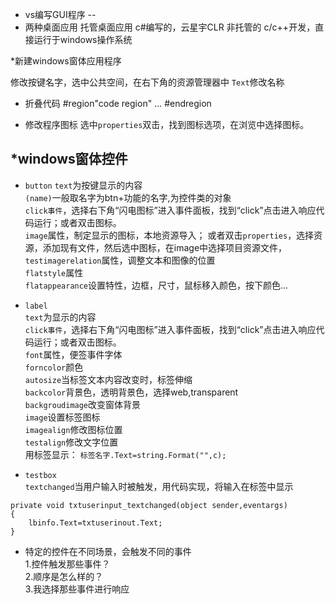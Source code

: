 * vs编写GUI程序
--
* 两种桌面应用
 托管桌面应用 c#编写的，云星宇CLR
 非托管的  c/c++开发，直接运行于windows操作系统
 
*新建windows窗体应用程序

修改按键名字，选中公共空间，在右下角的资源管理器中
`Text`修改名称

* 折叠代码
#region"code region"
...
#endregion

* 修改程序图标
选中`properties`双击，找到图标选项，在浏览中选择图标。

*windows窗体控件
--

* `button`
`text`为按键显示的内容<br>
`(name)`一般取名字为btn+功能的名字,为控件类的对象<br>
`click事件`，选择右下角“闪电图标”进入事件面板，找到“click”点击进入响应代码运行；或者双击图标。<br>
`image`属性，制定显示的图标，本地资源导入； 或者双击`properties`，选择资源，添加现有文件，然后选中图标，在image中选择项目资源文件，<br>
`testimagerelation`属性，调整文本和图像的位置<br>
`flatstyle`属性<br>
`flatappearance`设置特性，边框，尺寸，鼠标移入颜色，按下颜色...<br>

* `label`<br>
`text`为显示的内容<br>
`click事件`，选择右下角“闪电图标”进入事件面板，找到“click”点击进入响应代码运行；或者双击图标。<br>
`font`属性，便签事件字体<br>
`forncolor`颜色<br>
`autosize`当标签文本内容改变时，标签伸缩<br>
`backcolor`背景色，透明背景色，选择web,transparent<br>
`backgroudimage`改变窗体背景<br>
`image`设置标签图标<br>
`imagealign`修改图标位置<br>
`testalign`修改文字位置<br>
用标签显示： `标签名字.Text=string.Format("",c);`<br>

* `testbox`<br>
`textchanged`当用户输入时被触发，用代码实现，将输入在标签中显示<br>
```
private void txtuserinput_textchanged(object sender,eventargs)
{
    lbinfo.Text=txtuserinout.Text;
}
```

* 特定的控件在不同场景，会触发不同的事件<br>
1.控件触发那些事件？<br>
2.顺序是怎么样的？<br>
3.我选择那些事件进行响应<br>
